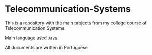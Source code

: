 # Telecommunication-Systems

This is a repository with the main projects from my college course of Telecommunication Systems

Main language used `Java`

All documents are written in Portuguese
